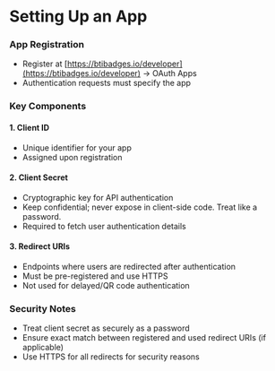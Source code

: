 # Setting Up an App

### App Registration

* Register at [https://btibadges.io/developer](https://btibadges.io/developer) -> OAuth Apps
* Authentication requests must specify the app

### Key Components

#### 1. Client ID

* Unique identifier for your app
* Assigned upon registration

#### 2. Client Secret

* Cryptographic key for API authentication
* Keep confidential; never expose in client-side code. Treat like a password.
* Required to fetch user authentication details

#### 3. Redirect URIs

* Endpoints where users are redirected after authentication
* Must be pre-registered and use HTTPS
* Not used for delayed/QR code authentication

### Security Notes

* Treat client secret as securely as a password
* Ensure exact match between registered and used redirect URIs (if applicable)
* Use HTTPS for all redirects for security reasons
